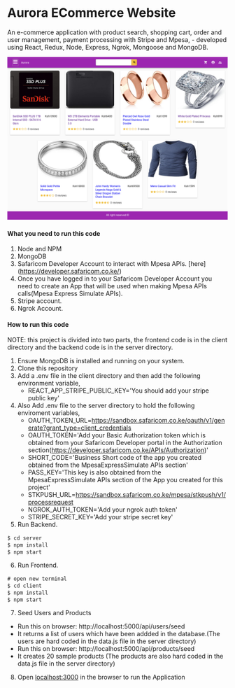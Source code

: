 # Aurora ECommerce Website

An e-commerce application with product search, shopping cart, order and user management, payment processing with Stripe and Mpesa,  - developed using React, Redux, Node, Express, Ngrok, Mongoose and MongoDB.

![aurora](/template/images/Aurora.png)

#### What you need to run this code
1. Node and NPM 
2. MongoDB
3. Safaricom Developer Account to interact with Mpesa APIs. [here] (https://developer.safaricom.co.ke/)
4. Once you have logged in to your Safaricom Developer Account you need to create an App that will be used when making Mpesa APIs calls(Mpesa Express Simulate APIs).
4. Stripe account.
5. Ngrok Account.

####  How to run this code
NOTE: this project is divided into two parts, the frontend code is in the client directory and the backend code is in the server directory.

1. Ensure MongoDB is installed and running on your system.
2. Clone this repository
3. Add a .env file in the client directory and then add the following environment variable,
   - REACT_APP_STRIPE_PUBLIC_KEY='You should add your stripe public key'
4. Also Add .env file to the server directory to hold the following enviroment variables,
   - OAUTH_TOKEN_URL=https://sandbox.safaricom.co.ke/oauth/v1/generate?grant_type=client_credentials
   - OAUTH_TOKEN='Add your Basic Authorization token which is obtained from your Safaricom Developer portal in the Authorization section(https://developer.safaricom.co.ke/APIs/Authorization)'
   - SHORT_CODE='Business Short code of the app you created obtained from the MpesaExpressSimulate APIs section'
   - PASS_KEY='This key is also obtained from the MpesaExpressSimulate APIs section of the App you created for this project'
   - STKPUSH_URL=https://sandbox.safaricom.co.ke/mpesa/stkpush/v1/processrequest
   - NGROK_AUTH_TOKEN='Add your ngrok auth token'
   - STRIPE_SECRET_KEY='Add your stripe secret key'
5. Run Backend.
```
$ cd server
$ npm install
$ npm start
```
6. Run Frontend.
```
# open new terminal
$ cd client
$ npm install
$ npm start
```
7. Seed Users and Products
- Run this on browser: http://localhost:5000/api/users/seed
- It returns a list of users which have been addded in the database.(The users are hard coded in the data.js file in the server directory)
- Run this on browser: http://localhost:5000/api/products/seed
- It creates 20 sample products (The products are also hard coded in the data.js file in the server directory)
8. Open [localhost:3000](http://localhost:3000/) in the browser to run the Application

